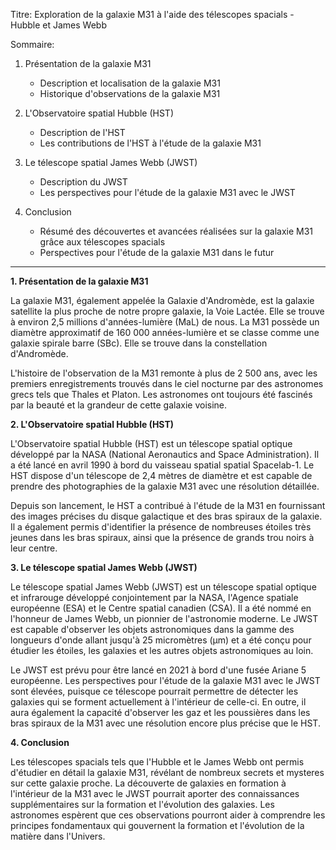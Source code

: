  Titre: Exploration de la galaxie M31 à l'aide des télescopes spacials - Hubble et James Webb

   Sommaire:

   1. Présentation de la galaxie M31
      - Description et localisation de la galaxie M31
      - Historique d'observations de la galaxie M31

   2. L'Observatoire spatial Hubble (HST)
      - Description de l'HST
      - Les contributions de l'HST à l'étude de la galaxie M31

   3. Le télescope spatial James Webb (JWST)
      - Description du JWST
      - Les perspectives pour l'étude de la galaxie M31 avec le JWST

   4. Conclusion
      - Résumé des découvertes et avancées réalisées sur la galaxie M31 grâce aux télescopes spacials
      - Perspectives pour l'étude de la galaxie M31 dans le futur

---

   **1. Présentation de la galaxie M31**

   La galaxie M31, également appelée la Galaxie d'Andromède, est la galaxie satellite la plus proche de notre propre galaxie, la Voie Lactée. Elle se trouve à environ 2,5 millions d'années-lumière (MaL) de nous. La M31 possède un diamètre approximatif de 160 000 années-lumière et se classe comme une galaxie spirale barre (SBc). Elle se trouve dans la constellation d'Andromède.

   L'histoire de l'observation de la M31 remonte à plus de 2 500 ans, avec les premiers enregistrements trouvés dans le ciel nocturne par des astronomes grecs tels que Thales et Platon. Les astronomes ont toujours été fascinés par la beauté et la grandeur de cette galaxie voisine.

   **2. L'Observatoire spatial Hubble (HST)**

   L'Observatoire spatial Hubble (HST) est un télescope spatial optique développé par la NASA (National Aeronautics and Space Administration). Il a été lancé en avril 1990 à bord du vaisseau spatial spatial Spacelab-1. Le HST dispose d'un télescope de 2,4 mètres de diamètre et est capable de prendre des photographies de la galaxie M31 avec une résolution détaillée.

   Depuis son lancement, le HST a contribué à l'étude de la M31 en fournissant des images précises du disque galactique et des bras spiraux de la galaxie. Il a également permis d'identifier la présence de nombreuses étoiles très jeunes dans les bras spiraux, ainsi que la présence de grands trou noirs à leur centre.

   **3. Le télescope spatial James Webb (JWST)**

   Le télescope spatial James Webb (JWST) est un télescope spatial optique et infrarouge développé conjointement par la NASA, l'Agence spatiale européenne (ESA) et le Centre spatial canadien (CSA). Il a été nommé en l'honneur de James Webb, un pionnier de l'astronomie moderne. Le JWST est capable d'observer les objets astronomiques dans la gamme des longueurs d'onde allant jusqu'à 25 micromètres (μm) et a été conçu pour étudier les étoiles, les galaxies et les autres objets astronomiques au loin.

   Le JWST est prévu pour être lancé en 2021 à bord d'une fusée Ariane 5 européenne. Les perspectives pour l'étude de la galaxie M31 avec le JWST sont élevées, puisque ce télescope pourrait permettre de détecter les galaxies qui se forment actuellement à l'intérieur de celle-ci. En outre, il aura également la capacité d'observer les gaz et les poussières dans les bras spiraux de la M31 avec une résolution encore plus précise que le HST.

   **4. Conclusion**

   Les télescopes spacials tels que l'Hubble et le James Webb ont permis d'étudier en détail la galaxie M31, révélant de nombreux secrets et mysteres sur cette galaxie proche. La découverte de galaxies en formation à l'intérieur de la M31 avec le JWST pourrait aporter des connaissances supplémentaires sur la formation et l'évolution des galaxies. Les astronomes espèrent que ces observations pourront aider à comprendre les principes fondamentaux qui gouvernent la formation et l'évolution de la matière dans l'Univers.